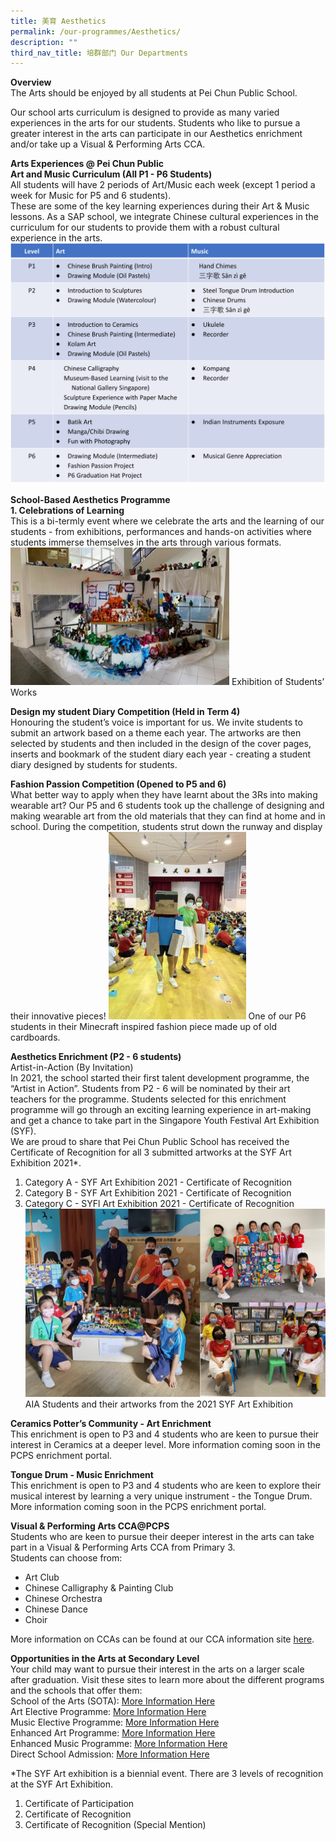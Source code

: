 ```yaml
---
title: 美育 Aesthetics
permalink: /our-programmes/Aesthetics/
description: ""
third_nav_title: 培群部门 Our Departments
---
```

<b>Overview</b><br>
The Arts should be enjoyed by all students at Pei Chun Public School.

Our school arts curriculum is designed to provide as many varied experiences in the arts for our students. Students who like to pursue a greater interest in the arts can participate in our Aesthetics enrichment and/or take up a Visual & Performing Arts CCA.

<b>Arts Experiences @ Pei Chun Public</b><br>
<b>Art and Music Curriculum (All P1 - P6 Students)</b><br>
All students will have 2 periods of Art/Music each week (except 1 period a week for Music for P5 and 6 students). <br>
These are some of the key learning experiences during their Art & Music lessons. As a SAP school, we integrate Chinese cultural experiences in the curriculum for our students to provide them with a robust cultural experience in the arts.
![Art1](/images/Our%20Programmes/Art1.jpg)

<b>School-Based Aesthetics Programme</b><br>
<b>1. Celebrations of Learning</b><br>
This is a bi-termly event where we celebrate the arts and the learning of our students - from exhibitions, performances and hands-on activities where students immerse themselves in the arts through various formats.
<img src="/images/Our%20Programmes/Art2.jpg" alt="Art3" style="width:350px;height:220px;">
Exhibition of Students’ Works<br>

<b>Design my student Diary Competition (Held in Term 4)</b><br>
Honouring the student’s voice is important for us. We invite students to submit an artwork based on a theme each year. The artworks are then selected by students and then included in the design of the cover pages, inserts and bookmark of the student diary each year - creating a student diary designed by students for students.

<b>Fashion Passion Competition (Opened to P5 and 6)</b><br>
What better way to apply when they have learnt about the 3Rs into making wearable art? Our P5 and 6 students took up the challenge of designing and making wearable art from the old materials that they can find at home and in school. During the competition, students strut down the runway and display their innovative pieces!
<img src="/images/Our%20Programmes/Art3.jpg" alt="Art3" style="width:220px;height:300px;"> 
One of our P6 students in their Minecraft inspired fashion piece made up of old cardboards.

<b>Aesthetics Enrichment (P2 - 6 students)</b><br>
Artist-in-Action (By Invitation)<br>
 In 2021, the school started their first talent development programme, the “Artist in Action”. Students from P2 - 6 will be nominated by their art teachers for the programme. Students selected for this enrichment programme will go through an exciting learning experience in art-making and get a chance to take part in the Singapore Youth Festival Art Exhibition (SYF).<br>
We are proud to share that Pei Chun Public School has received the Certificate of Recognition for all 3 submitted artworks at the SYF Art Exhibition 2021*.
1.	Category A - SYF Art Exhibition 2021 - Certificate of Recognition 
2.	Category B - SYF Art Exhibition 2021 - Certificate of Recognition 
3.	Category C - SYFl Art Exhibition 2021 - Certificate of Recognition 
![Art4](/images/Our%20Programmes/Art4.jpg)
AIA Students and their artworks from the 2021 SYF Art Exhibition

<b>Ceramics Potter’s Community - Art Enrichment</b><br>
This enrichment is open to P3 and 4 students who are keen to pursue their interest in Ceramics at a deeper level. More information coming soon in the PCPS enrichment portal.

<b>Tongue Drum - Music Enrichment</b><br>
This enrichment is open to P3 and 4 students who are keen to explore their musical interest by learning a very unique instrument - the Tongue Drum. More information coming soon in the PCPS enrichment portal.

<b>Visual & Performing Arts CCA@PCPS</b><br>
Students who are keen to pursue their deeper interest in the arts can take part in a Visual & Performing Arts CCA from Primary 3.  
Students can choose from:<br>
* Art Club
* Chinese Calligraphy & Painting Club
* Chinese Orchestra
* Chinese Dance
* Choir

More information on CCAs can be found at our CCA information site [here](https://sites.google.com/moe.edu.sg/ccainfo/).

<b>Opportunities in the Arts at Secondary Level</b><br>
Your child may want to pursue their interest in the arts on a larger scale after graduation. Visit these sites to learn more about the different programs and the schools that offer them:<br>
School of the Arts (SOTA): [More Information Here](https://www.sota.edu.sg/)<br>
Art Elective Programme: [More Information Here](https://www.moe.gov.sg/secondary/courses/express/electives/?term=MOE%20Special%20Art%20Programmes&subterm=Art%20Elective%20Programme%20(AEP))<br>
Music Elective Programme: [More Information Here](https://www.moe.gov.sg/secondary/courses/express/electives/?term=MOE%20Special%20Music%20Programmes&subterm=Music%20Elective%20Programme%20(MEP))<br>
Enhanced Art Programme: [More Information Here](https://www.moe.gov.sg/secondary/courses/express/electives/?term=MOE%20Special%20Art%20Programmes&subterm=Enhanced%20Art%20Programme%20(EAP))<br>
Enhanced Music Programme: [More Information Here](https://www.moe.gov.sg/secondary/courses/express/electives/?term=MOE%20Special%20Music%20Programmes&subterm=Enhanced%20Music%20Programme%20(EMP))<br>
Direct School Admission: [More Information Here](https://www.moe.gov.sg/secondary/dsa)<br>

*The SYF Art exhibition is a biennial event. There are 3 levels of recognition at the SYF Art Exhibition. 
1. Certificate of Participation
2. Certificate of Recognition
3. Certificate of Recognition (Special Mention)